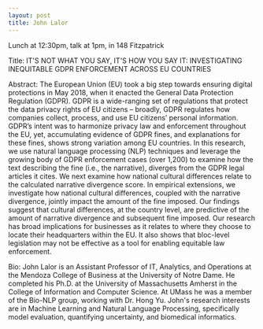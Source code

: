```yaml
---
layout: post
title: John Lalor
---
```


Lunch at 12:30pm, talk at 1pm, in 148 Fitzpatrick

Title: IT'S NOT WHAT YOU SAY, IT'S HOW YOU SAY IT: INVESTIGATING INEQUITABLE GDPR ENFORCEMENT ACROSS EU COUNTRIES

Abstract: The European Union (EU) took a big step towards ensuring digital protections in May 2018, when it enacted the General Data Protection Regulation (GDPR). GDPR is a wide-ranging set of regulations that protect the data privacy rights of EU citizens – broadly, GDPR regulates how companies collect, process, and use EU citizens’ personal information. GDPR’s intent was to harmonize privacy law and enforcement throughout the EU, yet, accumulating evidence of GDPR fines, and explanations for these fines, shows strong variation among EU countries. In this research, we use natural language processing (NLP) techniques and leverage the growing body of GDPR enforcement cases (over 1,200) to examine how the text describing the fine (i.e., the narrative), diverges from the GDPR legal articles it cites. We next examine how national cultural differences relate to the calculated narrative divergence score. In empirical extensions, we investigate how national cultural differences, coupled with the narrative divergence, jointly impact the amount of the fine imposed. Our findings suggest that cultural differences, at the country level, are predictive of the amount of narrative divergence and subsequent fine imposed. Our research has broad implications for businesses as it relates to where they choose to locate their headquarters within the EU.  It also shows that bloc-level legislation may not be effective as a tool for enabling equitable law enforcement.

Bio: John Lalor is an Assistant Professor of IT, Analytics, and Operations at the Mendoza College of Business at the University of Notre Dame. He completed his Ph.D. at the University of Massachusetts Amherst in the College of Information and Computer Science. At UMass he was a member of the Bio-NLP group, working with Dr. Hong Yu. John's research interests are in Machine Learning and Natural Language Processing, specifically model evaluation, quantifying uncertainty, and biomedical informatics.
